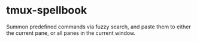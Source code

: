 # tmux-spellbook
Summon predefined commands via fuzzy search, and paste them to either the current pane, or all panes in the current window.
